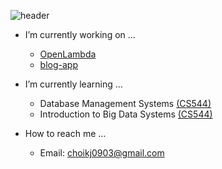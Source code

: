 ![header](https://capsule-render.vercel.app/api?type=rect&color=auto&height=200&section=header&text=KJ&fontSize=90)
- I’m currently working on ...
  - [OpenLambda](https://github.com/open-lambda/open-lambda/tree/s23)
  - [blog-app](https://github.com/kwangjong/kwangjong.github.io)

- I’m currently learning ...
  - Database Management Systems [(CS544)](https://guide.wisc.edu/courses/comp_sci/#:~:text=564)
  - Introduction to Big Data Systems [(CS544)](https://tyler.caraza-harter.com/cs544/f23/syllabus.html)

- How to reach me ...
  - Email: choikj0903@gmail.com  
<!--
## 💻 Recent Projects
### 🍳[HomeCooked Neural Net](https://kwangjong.github.io/2022/07/09/homecooked-nn/) <a href ="https://hf.space/streamlit/kwangjong/homecooked-nn/+/"> <img class ="badge-right" alt="Demo" src ="https://img.shields.io/badge/%F0%9F%A4%97%20Demo-blue?&style=flat"></a>
- My attempt on building a neural network module from scratch.
- Implemented feed-forward network capable of regression and binary classification with an option to use SGD or Adam for optimization.
- Demo available on 🤗HuggingFace Space integreated with Streamlit!
-->

<!-- 
## 🛠 Skillsets
Techs I've used
-->

<!--
<img alt="Python" src ="https://img.shields.io/badge/Python-3776AB.svg?&style=flat&logo=Python&logoColor=white"/> <img alt="NumPy" src ="https://img.shields.io/badge/NumPy-013243.svg?&style=flat&logo=NumPy&logoColor=white"/> <img alt="TensorFlow" src ="https://img.shields.io/badge/TensorFlow-FF6F00.svg?&style=flat&logo=TensorFlow&logoColor=white"/> <img alt="PyTorch" src ="https://img.shields.io/badge/PyTorch-ee4c2c.svg?&style=flat&logo=PyTorch&logoColor=white"/> <!--python--> <br/>
<!--
<img alt="Javascript" src ="https://img.shields.io/badge/Javascript-F7DF1E.svg?&style=flat&logo=Javascript&logoColor=white"/> <img alt="HTML" src ="https://img.shields.io/badge/HTML-E34F26.svg?&style=flat&logo=HTML5&logoColor=white"/> <img alt="CSS" src ="https://img.shields.io/badge/CSS-1572B6.svg?&style=flat&logo=CSS3&logoColor=white"/> <img alt="React" src ="https://img.shields.io/badge/React-61DAFB.svg?&style=flat&logo=React&logoColor=white"/> <img alt="Jekyll" src ="https://img.shields.io/badge/Jekyll-CC0000.svg?&style=fflat&logo=Jekyll&logoColor=white"/> <!--web--> <br/> 

<!--- <img alt="Java" src ="https://img.shields.io/badge/Java-007396.svg?&style=flat&logo=Java&logoColor=white"/> <img alt="" src ="https://img.shields.io/badge/-A8B9CC.svg?&style=flat&logo=C&logoColor=white"/> --->


<!---
Kwangjong/Kwangjong is a ✨ special ✨ repository because its `README.md` (this file) appears on your GitHub profile.
You can click the Preview link to take a look at your changes.
--->
